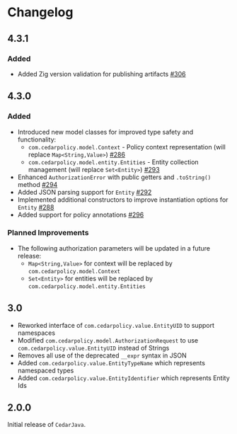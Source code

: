 # Changelog

## 4.3.1
### Added
* Added Zig version validation for publishing artifacts [#306](https://github.com/cedar-policy/cedar-java/pull/306)

## 4.3.0
### Added
* Introduced new model classes for improved type safety and functionality:
  * `com.cedarpolicy.model.Context` - Policy context representation (will replace `Map<String,Value>`) [#286](https://github.com/cedar-policy/cedar-java/pull/286)
  * `com.cedarpolicy.model.entity.Entities` - Entity collection management (will replace `Set<Entity>`) [#293](https://github.com/cedar-policy/cedar-java/pull/293)
* Enhanced `AuthorizationError` with public getters and `.toString()` method [#294](https://github.com/cedar-policy/cedar-java/pull/294)
* Added JSON parsing support for `Entity` [#292](https://github.com/cedar-policy/cedar-java/pull/292)
* Implemented additional constructors to improve instantiation options for `Entity` [#288](https://github.com/cedar-policy/cedar-java/pull/288)
* Added support for policy annotations [#296](https://github.com/cedar-policy/cedar-java/pull/296)

### Planned Improvements
* The following authorization parameters will be updated in a future release:
  * `Map<String,Value>` for context will be replaced by `com.cedarpolicy.model.Context`
  * `Set<Entity>` for entities will be replaced by `com.cedarpolicy.model.entity.Entities`

## 3.0

* Reworked interface of `com.cedarpolicy.value.EntityUID` to support namespaces
* Modified `com.cedarpolicy.model.AuthorizationRequest` to use `com.cedarpolicy.value.EntityUID` instead of Strings
* Removes all use of the deprecated `__expr` syntax in JSON
* Added `com.cedarpolicy.value.EntityTypeName` which represents namespaced types
* Added `com.cedarpolicy.value.EntityIdentifier` which represents Entity Ids

## 2.0.0

Initial release of `CedarJava`.
